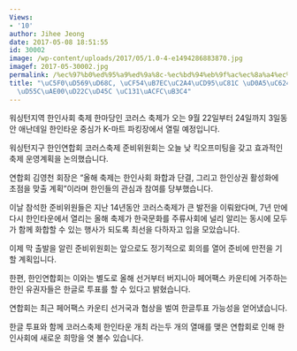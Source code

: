 ```yaml
---
Views:
- '10'
author: Jihee Jeong
date: 2017-05-08 18:51:55
id: 30002
image: /wp-content/uploads/2017/05/1.0-4-e1494286883870.jpg
imagef: 2017-05-30002.jpg
permalink: /%ec%97%b0%ed%95%a9%ed%9a%8c-%ec%bd%94%eb%9f%ac%ec%8a%a4%ec%b6%95%ec%a0%9c-%ed%82%a5%ec%98%a4%ed%94%84%ed%95%9c%ea%b8%80%ed%88%ac%ed%91%9c-%ec%84%b1%ea%b3%bc%eb%8f%84/
title: "\uC5F0\uD569\uD68C, \uCF54\uB7EC\uC2A4\uCD95\uC81C \uD0A5\uC624\uD504\u2026\
  \uD55C\uAE00\uD22C\uD45C \uC131\uACFC\uB3C4"
---
```


워싱턴지역 한인사회 축제 한마당인 코러스 축제가 오는 9월 22일부터 24일까지 3일동안 애난데일 한인타운 중심가 K-마트 파킹장에서 열릴 예정입니다.

워싱턴지구 한인연합회 코러스축제 준비위원회는 오늘 낮 킥오프미팅을 갖고 효과적인 축제 운영계획을 논의했습니다.

연합회 김영천 회장은 “올해 축제는 한인사회 화합과 단결, 그리고 한인상권 활성화에 초점을 맞출 계획”이라며 한인들의 관심과 참여를 당부했습니다.

이날 참석한 준비위원들은 지난 14년동안 코러스축제가 큰 발전을 이뤄왔다며, 7년 만에 다시 한인타운에서 열리는 올해 축제가 한국문화를 주류사회에 널리 알리는 동시에 모두가 함께 화합할 수 있는 행사가 되도록 최선을 다하자고 입을 모았습니다.

이제 막 출발을 알린 준비위원회는 앞으로도 정기적으로 회의를 열어 준비에 만전을 기할 계획입니다.

한편, 한인연합회는 이와는 별도로 올해 선거부터 버지니아 페어팩스 카운티에 거주하는 한인 유권자들은 한글로 투표를 할 수 있다고 밝혔습니다.

연합회는 최근 페어팩스 카운티 선거국과 협상을 벌여 한글투표 가능성을 얻어냈습니다.

한글 투표와 함께 코러스축제 한인타운 개최 라는두 개의 열매를 맺은 연합회로 인해 한인사회에 새로운 희망을 엿 볼수 있습니다.

&nbsp;